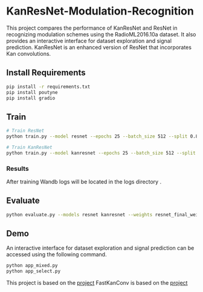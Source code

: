 # KanResNet-Modulation-Recognition
This project compares the performance of KanResNet and ResNet in recognizing modulation schemes using the RadioML2016.10a dataset. It also provides an interactive interface for dataset exploration and signal prediction.
KanResNet is an enhanced version of ResNet that incorporates Kan convolutions.
## Install Requirements

```bash
pip install -r requirements.txt
pip install poutyne
pip install gradio
```

## Train

```bash
# Train ResNet
python train.py --model resnet --epochs 25 --batch_size 512 --split 0.8

# Train KanResNet
python train.py --model kanresnet --epochs 25 --batch_size 512 --split 0.8

```

### Results

After training Wandb logs will be located in the logs directory .

## Evaluate
```bash
python evaluate.py --models resnet kanresnet --weights resnet_final_weights.pt kanresnet_final_weights.pt
```
## Demo
An interactive interface for dataset exploration and signal prediction can be accessed using the following command.
```bash
python app_mixed.py
python app_select.py
```
This project is based on the [project]( https://github.com/isaaccorley/pytorch-modulation-recognition)
FastKanConv is based on the [project](https://github.com/IvanDrokin/torch-conv-kan)
